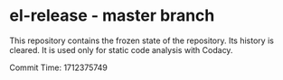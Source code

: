# el-release - master branch

This repository contains the frozen state of the repository.
Its history is cleared. It is used only for static code
analysis with Codacy.

Commit Time: 1712375749